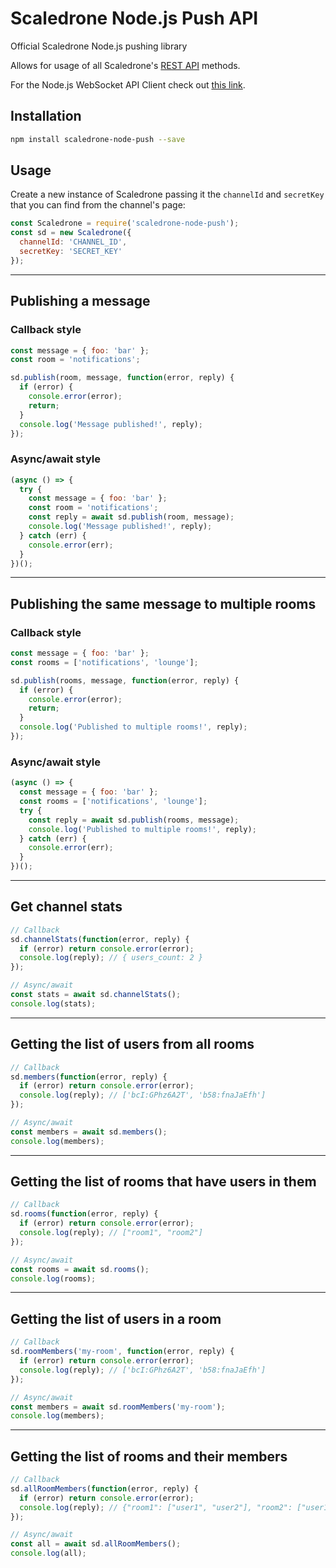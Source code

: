 # Scaledrone Node.js Push API

Official Scaledrone Node.js pushing library

Allows for usage of all Scaledrone's [REST API](https://www.scaledrone.com/docs/rest) methods.

For the Node.js WebSocket API Client check out [this link](https://www.scaledrone.com/docs/quick-start/node-websocket).

## Installation

```bash
npm install scaledrone-node-push --save
```

## Usage

Create a new instance of Scaledrone passing it the `channelId` and `secretKey` that you can find from the channel's page:

```js
const Scaledrone = require('scaledrone-node-push');
const sd = new Scaledrone({
  channelId: 'CHANNEL_ID',
  secretKey: 'SECRET_KEY'
});
```

---

## Publishing a message

### Callback style

```js
const message = { foo: 'bar' };
const room = 'notifications';

sd.publish(room, message, function(error, reply) {
  if (error) {
    console.error(error);
    return;
  }
  console.log('Message published!', reply);
});
```

### Async/await style

```js
(async () => {
  try {
    const message = { foo: 'bar' };
    const room = 'notifications';
    const reply = await sd.publish(room, message);
    console.log('Message published!', reply);
  } catch (err) {
    console.error(err);
  }
})();
```

---

## Publishing the same message to multiple rooms

### Callback style

```js
const message = { foo: 'bar' };
const rooms = ['notifications', 'lounge'];

sd.publish(rooms, message, function(error, reply) {
  if (error) {
    console.error(error);
    return;
  }
  console.log('Published to multiple rooms!', reply);
});
```

### Async/await style

```js
(async () => {
  const message = { foo: 'bar' };
  const rooms = ['notifications', 'lounge'];
  try {
    const reply = await sd.publish(rooms, message);
    console.log('Published to multiple rooms!', reply);
  } catch (err) {
    console.error(err);
  }
})();
```

---

## Get channel stats

```js
// Callback
sd.channelStats(function(error, reply) {
  if (error) return console.error(error);
  console.log(reply); // { users_count: 2 }
});

// Async/await
const stats = await sd.channelStats();
console.log(stats);
```

---

## Getting the list of users from all rooms

```js
// Callback
sd.members(function(error, reply) {
  if (error) return console.error(error);
  console.log(reply); // ['bcI:GPhz6A2T', 'b58:fnaJaEfh']
});

// Async/await
const members = await sd.members();
console.log(members);
```

---

## Getting the list of rooms that have users in them

```js
// Callback
sd.rooms(function(error, reply) {
  if (error) return console.error(error);
  console.log(reply); // ["room1", "room2"]
});

// Async/await
const rooms = await sd.rooms();
console.log(rooms);
```

---

## Getting the list of users in a room

```js
// Callback
sd.roomMembers('my-room', function(error, reply) {
  if (error) return console.error(error);
  console.log(reply); // ['bcI:GPhz6A2T', 'b58:fnaJaEfh']
});

// Async/await
const members = await sd.roomMembers('my-room');
console.log(members);
```

---

## Getting the list of rooms and their members

```js
// Callback
sd.allRoomMembers(function(error, reply) {
  if (error) return console.error(error);
  console.log(reply); // {"room1": ["user1", "user2"], "room2": ["user1"]}
});

// Async/await
const all = await sd.allRoomMembers();
console.log(all);
```